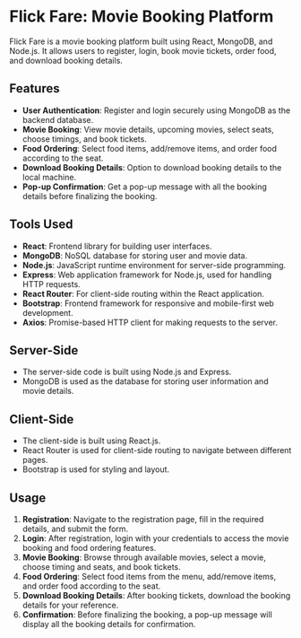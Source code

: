
# Flick Fare: Movie Booking Platform

Flick Fare is a movie booking platform built using React, MongoDB, and Node.js. It allows users to register, login, book movie tickets, order food, and download booking details.

## Features

- **User Authentication**: Register and login securely using MongoDB as the backend database.
- **Movie Booking**: View movie details, upcoming movies, select seats, choose timings, and book tickets.
- **Food Ordering**: Select food items, add/remove items, and order food according to the seat.
- **Download Booking Details**: Option to download booking details to the local machine.
- **Pop-up Confirmation**: Get a pop-up message with all the booking details before finalizing the booking.

## Tools Used

- **React**: Frontend library for building user interfaces.
- **MongoDB**: NoSQL database for storing user and movie data.
- **Node.js**: JavaScript runtime environment for server-side programming.
- **Express**: Web application framework for Node.js, used for handling HTTP requests.
- **React Router**: For client-side routing within the React application.
- **Bootstrap**: Frontend framework for responsive and mobile-first web development.
- **Axios**: Promise-based HTTP client for making requests to the server.
## Server-Side

- The server-side code is built using Node.js and Express.
- MongoDB is used as the database for storing user information and movie details.

## Client-Side

- The client-side is built using React.js.
- React Router is used for client-side routing to navigate between different pages.
- Bootstrap is used for styling and layout.

## Usage

1. **Registration**: Navigate to the registration page, fill in the required details, and submit the form.
2. **Login**: After registration, login with your credentials to access the movie booking and food ordering features.
3. **Movie Booking**: Browse through available movies, select a movie, choose timing and seats, and book tickets.
4. **Food Ordering**: Select food items from the menu, add/remove items, and order food according to the seat.
5. **Download Booking Details**: After booking tickets, download the booking details for your reference.
6. **Confirmation**: Before finalizing the booking, a pop-up message will display all the booking details for confirmation.
